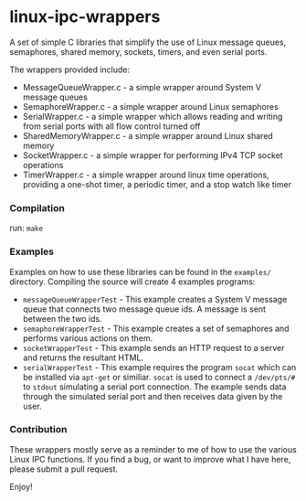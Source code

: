 # linux-ipc-wrappers
A set of simple C libraries that simplify the use of Linux message queues, semaphores, shared memory, sockets, timers, and even serial ports.

The wrappers provided include:

* MessageQueueWrapper.c - a simple wrapper around System V message queues
* SemaphoreWrapper.c - a simple wrapper around Linux semaphores
* SerialWrapper.c - a simple wrapper which allows reading and writing from serial ports with all flow control turned off
* SharedMemoryWrapper.c - a simple wrapper around Linux shared memory
* SocketWrapper.c - a simple wrapper for performing IPv4 TCP socket operations
* TimerWrapper.c - a simple wrapper around linux time operations, providing a one-shot timer, a periodic timer, and a stop watch like timer


### Compilation
run: `make`

### Examples
Examples on how to use these libraries can be found in the `examples/` directory. Compiling the source will create 4 examples programs:

* `messageQueueWrapperTest` - This example creates a System V message queue that connects two message queue ids. A message is sent between the two ids.
* `semaphoreWrapperTest` - This example creates a set of semaphores and performs various actions on them.
* `socketWrapperTest` - This example sends an HTTP request to a server and returns the resultant HTML.
* `serialWrapperTest` - This example requires the program `socat` which can be installed via `apt-get` or similiar. `socat` is used to connect a `/dev/pts/#` to `stdout` simulating a serial port connection. The example sends data through the simulated serial port and then receives data given by the user.

### Contribution
These wrappers mostly serve as a reminder to me of how to use the various Linux IPC functions. If you find a bug, or want to improve what I have here, please submit a pull request.

Enjoy!
